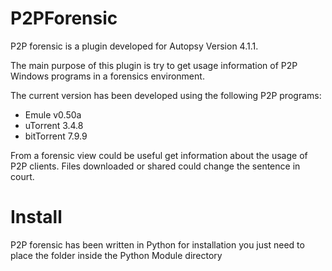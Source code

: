 # P2PForensic
P2P forensic is a plugin developed for Autopsy Version 4.1.1.

The main purpose of this plugin is try to get usage information of P2P Windows programs in a forensics environment.

The current version has been developed using the following P2P programs:
  * Emule v0.50a
  * uTorrent 3.4.8
  * bitTorrent 7.9.9
  
From a forensic view could be useful get information about the usage of P2P clients. Files downloaded or shared could change the sentence in court.

# Install
P2P forensic has been written in Python for installation you just need to place the folder inside the Python Module directory
